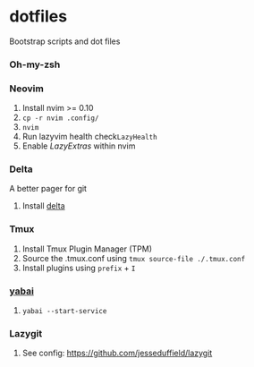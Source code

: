 # dotfiles

Bootstrap scripts and dot files

### Oh-my-zsh

### Neovim

1. Install nvim >= 0.10
2. `cp -r nvim .config/`
3. `nvim`
4. Run lazyvim health check`LazyHealth`
5. Enable _LazyExtras_ within nvim

### Delta

A better pager for git

1. Install [delta](https://github.com/dandavison/delta)

### Tmux

1. Install Tmux Plugin Manager (TPM)
2. Source the .tmux.conf using `tmux source-file ./.tmux.conf`
3. Install plugins using `prefix` + `I`

### [yabai](https://github.com/koekeishiya/yabai)

1. `yabai --start-service`

### Lazygit

1. See config: <https://github.com/jesseduffield/lazygit>
